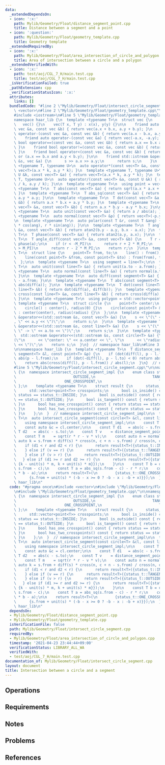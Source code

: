 ```yaml
---
data:
  _extendedDependsOn:
  - icon: ':x:'
    path: Mylib/Geometry/Float/distance_segment_point.cpp
    title: Distance between a segment and a point
  - icon: ':question:'
    path: Mylib/Geometry/Float/geometry_template.cpp
    title: Geometry template
  _extendedRequiredBy:
  - icon: ':x:'
    path: Mylib/Geometry/Float/area_intersection_of_circle_and_polygon.cpp
    title: Area of intersection between a circle and a polygon
  _extendedVerifiedWith:
  - icon: ':x:'
    path: test/aoj/CGL_7_H/main.test.cpp
    title: test/aoj/CGL_7_H/main.test.cpp
  _isVerificationFailed: true
  _pathExtension: cpp
  _verificationStatusIcon: ':x:'
  attributes:
    links: []
  bundledCode: "#line 2 \"Mylib/Geometry/Float/intersect_circle_segment.cpp\"\n#include\
    \ <vector>\n#line 2 \"Mylib/Geometry/Float/geometry_template.cpp\"\n#include <cmath>\n\
    #include <iostream>\n#line 5 \"Mylib/Geometry/Float/geometry_template.cpp\"\n\n\
    namespace haar_lib {\n  template <typename T>\n  struct vec {\n    T x, y;\n \
    \   vec() {}\n    vec(T x, T y) : x(x), y(y) {}\n\n    friend auto operator+(const\
    \ vec &a, const vec &b) { return vec(a.x + b.x, a.y + b.y); }\n    friend auto\
    \ operator-(const vec &a, const vec &b) { return vec(a.x - b.x, a.y - b.y); }\n\
    \    friend auto operator-(const vec &a) { return vec(-a.x, -a.y); }\n\n    friend\
    \ bool operator==(const vec &a, const vec &b) { return a.x == b.x and a.y == b.y;\
    \ }\n    friend bool operator!=(const vec &a, const vec &b) { return !(a == b);\
    \ }\n    friend bool operator<(const vec &a, const vec &b) { return a.x < b.x\
    \ or (a.x == b.x and a.y < b.y); }\n\n    friend std::istream &operator>>(std::istream\
    \ &s, vec &a) {\n      s >> a.x >> a.y;\n      return s;\n    }\n  };\n\n  template\
    \ <typename T, typename U>\n  auto operator*(const vec<T> &a, const U &k) { return\
    \ vec<T>(a.x * k, a.y * k); }\n  template <typename T, typename U>\n  auto operator*(const\
    \ U &k, const vec<T> &a) { return vec<T>(a.x * k, a.y * k); }\n  template <typename\
    \ T, typename U>\n  auto operator/(const vec<T> &a, const U &k) { return vec<T>(a.x\
    \ / k, a.y / k); }\n\n  template <typename T>\n  using point = vec<T>;\n\n  template\
    \ <typename T>\n  T abs(const vec<T> &a) { return sqrt(a.x * a.x + a.y * a.y);\
    \ }\n  template <typename T>\n  T abs_sq(const vec<T> &a) { return a.x * a.x +\
    \ a.y * a.y; }\n\n  template <typename T>\n  T dot(const vec<T> &a, const vec<T>\
    \ &b) { return a.x * b.x + a.y * b.y; }\n  template <typename T>\n  T cross(const\
    \ vec<T> &a, const vec<T> &b) { return a.x * b.y - a.y * b.x; }\n\n  template\
    \ <typename T>\n  auto unit(const vec<T> &a) { return a / abs(a); }\n  template\
    \ <typename T>\n  auto normal(const vec<T> &p) { return vec<T>(-p.y, p.x); }\n\
    \n  template <typename T>\n  auto polar(const T &r, const T &ang) { return vec<T>(r\
    \ * cos(ang), r * sin(ang)); }\n\n  template <typename T>\n  T angle(const vec<T>\
    \ &a, const vec<T> &b) { return atan2(b.y - a.y, b.x - a.x); }\n  template <typename\
    \ T>\n  T phase(const vec<T> &a) { return atan2(a.y, a.x); }\n\n  template <typename\
    \ T>\n  T angle_diff(const vec<T> &a, const vec<T> &b) {\n    T r = phase(b) -\
    \ phase(a);\n\n    if (r < -M_PI)\n      return r + 2 * M_PI;\n    else if (r\
    \ > M_PI)\n      return r - 2 * M_PI;\n    return r;\n  }\n\n  template <typename\
    \ T>\n  struct line {\n    point<T> from, to;\n    line() : from(), to() {}\n\
    \    line(const point<T> &from, const point<T> &to) : from(from), to(to) {}\n\
    \  };\n\n  template <typename T>\n  using segment = line<T>;\n\n  template <typename\
    \ T>\n  auto unit(const line<T> &a) { return unit(a.to - a.from); }\n  template\
    \ <typename T>\n  auto normal(const line<T> &a) { return normal(a.to - a.from);\
    \ }\n\n  template <typename T>\n  auto diff(const segment<T> &a) { return a.to\
    \ - a.from; }\n\n  template <typename T>\n  T abs(const segment<T> &a) { return\
    \ abs(diff(a)); }\n\n  template <typename T>\n  T dot(const line<T> &a, const\
    \ line<T> &b) { return dot(diff(a), diff(b)); }\n  template <typename T>\n  T\
    \ cross(const line<T> &a, const line<T> &b) { return cross(diff(a), diff(b));\
    \ }\n\n  template <typename T>\n  using polygon = std::vector<point<T>>;\n\n \
    \ template <typename T>\n  struct circle {\n    point<T> center;\n    T radius;\n\
    \    circle() : center(), radius(0) {}\n    circle(const point<T> &center, T radius)\
    \ : center(center), radius(radius) {}\n  };\n\n  template <typename T>\n  std::ostream\
    \ &operator<<(std::ostream &s, const vec<T> &a) {\n    s << \"(\" << a.x << \"\
    , \" << a.y << \")\";\n    return s;\n  }\n\n  template <typename T>\n  std::ostream\
    \ &operator<<(std::ostream &s, const line<T> &a) {\n    s << \"(\" << a.from <<\
    \ \" -> \" << a.to << \")\";\n    return s;\n  }\n\n  template <typename T>\n\
    \  std::ostream &operator<<(std::ostream &s, const circle<T> &a) {\n    s << \"\
    (\"\n      << \"center: \" << a.center << \", \"\n      << \"radius: \" << a.radius\
    \ << \")\";\n    return s;\n  }\n}  // namespace haar_lib\n#line 3 \"Mylib/Geometry/Float/distance_segment_point.cpp\"\
    \n\nnamespace haar_lib {\n  template <typename T>\n  T distance_segment_point(const\
    \ segment<T> &l, const point<T> &p) {\n    if (dot(diff(l), p - l.from) < 0) return\
    \ abs(p - l.from);\n    if (dot(-diff(l), p - l.to) < 0) return abs(p - l.to);\n\
    \    return abs(cross(diff(l), p - l.from)) / abs(l);\n  }\n}  // namespace haar_lib\n\
    #line 5 \"Mylib/Geometry/Float/intersect_circle_segment.cpp\"\n\nnamespace haar_lib\
    \ {\n  namespace intersect_circle_segment_impl {\n    enum class status_t { INSIDE,\n\
    \                          OUTSIDE,\n                          TANGENT,\n    \
    \                      ONE_CROSSPOINT,\n                          TWO_CROSSPOINTS\
    \ };\n    template <typename T>\n    struct result {\n      status_t status;\n\
    \      std::vector<point<T>> crosspoints;\n      bool is_inside() const { return\
    \ status == status_t::INSIDE; }\n      bool is_outside() const { return status\
    \ == status_t::OUTSIDE; }\n      bool is_tangent() const { return status == status_t::TANGENT;\
    \ }\n      bool has_one_crosspoint() const { return status == status_t::ONE_CROSSPOINT;\
    \ }\n      bool has_two_crosspoints() const { return status == status_t::TWO_CROSSPOINTS;\
    \ }\n    };\n  }  // namespace intersect_circle_segment_impl\n\n  template <typename\
    \ T>\n  auto intersect_circle_segment(const circle<T> &cl, const line<T> &s) {\n\
    \    using namespace intersect_circle_segment_impl;\n\n    const T r     = cl.radius;\n\
    \    const auto &c = cl.center;\n\n    const T d1   = abs(c - s.from);\n    const\
    \ T d2   = abs(c - s.to);\n    const T v    = distance_segment_point(s, c);\n\
    \    const T m    = sqrt(r * r - v * v);\n    const auto n = normal(s);\n    const\
    \ auto k = s.from + diff(s) * cross(n, c + n - s.from) / cross(n, diff(s));\n\n\
    \    if (d1 < r and d2 < r) {\n      return result<T>({status_t::INSIDE, {}});\n\
    \    } else if (v == r) {\n      return result<T>({status_t::TANGENT, {k}});\n\
    \    } else if (v > r) {\n      return result<T>({status_t::OUTSIDE, {}});\n \
    \   } else if (d1 >= r and d2 >= r) {\n      return result<T>({status_t::TWO_CROSSPOINTS,\
    \ {k - unit(s) * m, k + unit(s) * m}});\n    }\n\n    const T b = dot(unit(s),\
    \ s.from - c);\n    const T a = abs_sq(s.from - c) - r * r;\n    const T x = sqrt(b\
    \ * b - a);\n\n    return result<T>(\n        {status_t::ONE_CROSSPOINT,\n   \
    \      {s.from + unit(s) * (-b - x >= 0 ? -b - x : -b + x)}});\n  }\n}  // namespace\
    \ haar_lib\n"
  code: "#pragma once\n#include <vector>\n#include \"Mylib/Geometry/Float/distance_segment_point.cpp\"\
    \n#include \"Mylib/Geometry/Float/geometry_template.cpp\"\n\nnamespace haar_lib\
    \ {\n  namespace intersect_circle_segment_impl {\n    enum class status_t { INSIDE,\n\
    \                          OUTSIDE,\n                          TANGENT,\n    \
    \                      ONE_CROSSPOINT,\n                          TWO_CROSSPOINTS\
    \ };\n    template <typename T>\n    struct result {\n      status_t status;\n\
    \      std::vector<point<T>> crosspoints;\n      bool is_inside() const { return\
    \ status == status_t::INSIDE; }\n      bool is_outside() const { return status\
    \ == status_t::OUTSIDE; }\n      bool is_tangent() const { return status == status_t::TANGENT;\
    \ }\n      bool has_one_crosspoint() const { return status == status_t::ONE_CROSSPOINT;\
    \ }\n      bool has_two_crosspoints() const { return status == status_t::TWO_CROSSPOINTS;\
    \ }\n    };\n  }  // namespace intersect_circle_segment_impl\n\n  template <typename\
    \ T>\n  auto intersect_circle_segment(const circle<T> &cl, const line<T> &s) {\n\
    \    using namespace intersect_circle_segment_impl;\n\n    const T r     = cl.radius;\n\
    \    const auto &c = cl.center;\n\n    const T d1   = abs(c - s.from);\n    const\
    \ T d2   = abs(c - s.to);\n    const T v    = distance_segment_point(s, c);\n\
    \    const T m    = sqrt(r * r - v * v);\n    const auto n = normal(s);\n    const\
    \ auto k = s.from + diff(s) * cross(n, c + n - s.from) / cross(n, diff(s));\n\n\
    \    if (d1 < r and d2 < r) {\n      return result<T>({status_t::INSIDE, {}});\n\
    \    } else if (v == r) {\n      return result<T>({status_t::TANGENT, {k}});\n\
    \    } else if (v > r) {\n      return result<T>({status_t::OUTSIDE, {}});\n \
    \   } else if (d1 >= r and d2 >= r) {\n      return result<T>({status_t::TWO_CROSSPOINTS,\
    \ {k - unit(s) * m, k + unit(s) * m}});\n    }\n\n    const T b = dot(unit(s),\
    \ s.from - c);\n    const T a = abs_sq(s.from - c) - r * r;\n    const T x = sqrt(b\
    \ * b - a);\n\n    return result<T>(\n        {status_t::ONE_CROSSPOINT,\n   \
    \      {s.from + unit(s) * (-b - x >= 0 ? -b - x : -b + x)}});\n  }\n}  // namespace\
    \ haar_lib\n"
  dependsOn:
  - Mylib/Geometry/Float/distance_segment_point.cpp
  - Mylib/Geometry/Float/geometry_template.cpp
  isVerificationFile: false
  path: Mylib/Geometry/Float/intersect_circle_segment.cpp
  requiredBy:
  - Mylib/Geometry/Float/area_intersection_of_circle_and_polygon.cpp
  timestamp: '2021-04-23 23:44:44+09:00'
  verificationStatus: LIBRARY_ALL_WA
  verifiedWith:
  - test/aoj/CGL_7_H/main.test.cpp
documentation_of: Mylib/Geometry/Float/intersect_circle_segment.cpp
layout: document
title: Intersection between a circle and a segment
---
```


## Operations

## Requirements

## Notes

## Problems

## References
